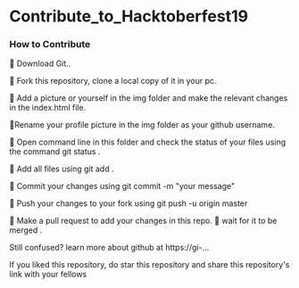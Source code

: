 # Contribute_to_Hacktoberfest19
 
### How to Contribute
🔶 Download Git..

🔷 Fork this repository, clone a local copy of it in your pc.

🔶 Add a picture or yourself in the img folder and make the relevant changes in the index.html file.

🔶Rename your profile picture in the img folder as your github username.

🔷 Open command line in this folder and check the status of your files using the command git status .

🔶 Add all files using git add .

🔷 Commit your changes using git commit -m "your message"

🔶 Push your changes to your fork using git push -u origin master

🔷 Make a pull request to add your changes in this repo. 🔶 wait for it to be merged . 

Still confused? learn more about github at https://gi-...

If you liked this repository, do star this repository and share this repository's link with your fellows 